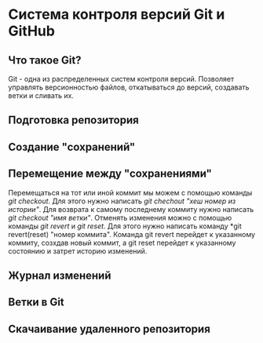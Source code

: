 # Система контроля версий Git и GitHub

## Что такое Git?

Git - одна из распределенных систем контроля версий. Позволяет управлять версионностью файлов, откатываться до версий, создавать ветки и сливать их.

## Подготовка репозитория

## Создание "сохранений"

## Перемещение между "сохранениями"

Перемещаться на тот или иной коммит мы можем с помощью команды *git checkout*. Для этого нужно написать *git chechout "хеш номер из истории"*. Для возврата к самому последнему коммиту нужно написать *git checkout "имя ветки"*.
Отменять изменения можно с помощью команды *git revert* и *git reset*. Для этого нужно написать команду *git revert(reset) "номер коммита". Команда git revert перейдет к указанному коммиту, созхдав новый коммит, а git reset перейдет к указанному состоянию и затрет историю изменений.
## Журнал изменений

## Ветки в Git

## Скачаивание удаленного репозитория